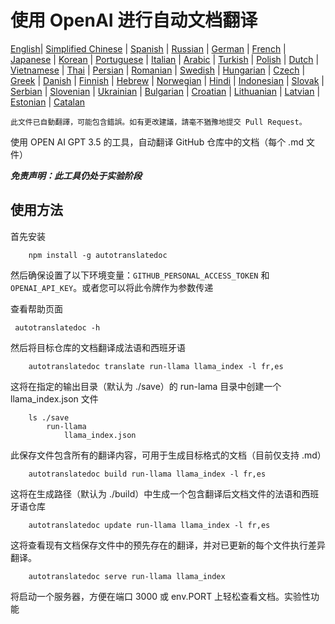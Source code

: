 
# 使用 OpenAI 进行自动文档翻译

[English](./README.md)| [Simplified Chinese](./README_zh-Hans.md) | [Spanish](./README_es.md) | [Russian](./README_ru.md) | [German](./README_de.md) | [French](./README_fr.md) | [Japanese](./README_ja.md) | [Korean](./README_ko.md) | [Portuguese](./README_pt.md) | [Italian](./README_it.md) | [Arabic](./README_ar.md) | [Turkish](./README_tr.md) | [Polish](./README_pl.md) | [Dutch](./README_nl.md) | [Vietnamese](./README_vi.md) | [Thai](./README_th.md) | [Persian](./README_fa.md) | [Romanian](./README_ro.md) | [Swedish](./README_sv.md) | [Hungarian](./README_hu.md) | [Czech](./README_cs.md) | [Greek](./README_el.md) | [Danish](./README_da.md) | [Finnish](./README_fi.md) | [Hebrew](./README_he.md) | [Norwegian](./README_no.md) | [Hindi](./README_hi.md) | [Indonesian](./README_in.md) | [Slovak](./README_sl.md) | [Serbian](./README_se.md) | [Slovenian](./README_sk.md) | [Ukrainian](./README_uk.md) | [Bulgarian](./README_bg.md) | [Croatian](./README_hr.md) | [Lithuanian](./README_lt.md) | [Latvian](./README_lv.md) | [Estonian](./README_et.md) | [Catalan](./README_cat.md) 

```此文件已自動翻譯，可能包含錯誤。如有更改建議，請毫不猶豫地提交 Pull Request。```


使用 OPEN AI GPT 3.5 的工具，自动翻译 GitHub 仓库中的文档（每个 .md 文件）

***免责声明：此工具仍处于实验阶段***

## 使用方法

首先安装

```
    npm install -g autotranslatedoc
```

然后确保设置了以下环境变量：```GITHUB_PERSONAL_ACCESS_TOKEN``` 和 ```OPENAI_API_KEY```。或者您可以将此令牌作为参数传递

查看帮助页面
```
 autotranslatedoc -h
```

然后将目标仓库的文档翻译成法语和西班牙语
```
    autotranslatedoc translate run-llama llama_index -l fr,es
```

这将在指定的输出目录（默认为 ./save）的 run-lama 目录中创建一个 llama_index.json 文件

```
    ls ./save
        run-llama
            llama_index.json 
```

此保存文件包含所有的翻译内容，可用于生成目标格式的文档（目前仅支持 .md）

```
    autotranslatedoc build run-llama llama_index -l fr,es
```

这将在生成路径（默认为 ./build）中生成一个包含翻译后文档文件的法语和西班牙语仓库

```
    autotranslatedoc update run-llama llama_index -l fr,es
```

这将查看现有文档保存文件中的预先存在的翻译，并对已更新的每个文件执行差异翻译。

```
    autotranslatedoc serve run-llama llama_index
```

将启动一个服务器，方便在端口 3000 或 env.PORT 上轻松查看文档。实验性功能
